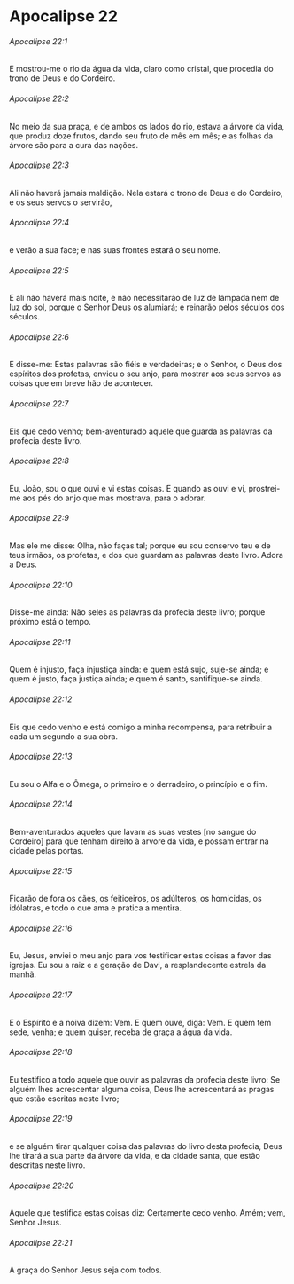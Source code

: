 # Apocalipse 22

###### Apocalipse 22:1

E mostrou-me o rio da água da vida, claro como cristal, que procedia do trono de Deus e do Cordeiro.

###### Apocalipse 22:2

No meio da sua praça, e de ambos os lados do rio, estava a árvore da vida, que produz doze frutos, dando seu fruto de mês em mês; e as folhas da árvore são para a cura das nações.

###### Apocalipse 22:3

Ali não haverá jamais maldição. Nela estará o trono de Deus e do Cordeiro, e os seus servos o servirão,

###### Apocalipse 22:4

e verão a sua face; e nas suas frontes estará o seu nome.

###### Apocalipse 22:5

E ali não haverá mais noite, e não necessitarão de luz de lâmpada nem de luz do sol, porque o Senhor Deus os alumiará; e reinarão pelos séculos dos séculos.

###### Apocalipse 22:6

E disse-me: Estas palavras são fiéis e verdadeiras; e o Senhor, o Deus dos espíritos dos profetas, enviou o seu anjo, para mostrar aos seus servos as coisas que em breve hão de acontecer.

###### Apocalipse 22:7

Eis que cedo venho; bem-aventurado aquele que guarda as palavras da profecia deste livro.

###### Apocalipse 22:8

Eu, João, sou o que ouvi e vi estas coisas. E quando as ouvi e vi, prostrei-me aos pés do anjo que mas mostrava, para o adorar.

###### Apocalipse 22:9

Mas ele me disse: Olha, não faças tal; porque eu sou conservo teu e de teus irmãos, os profetas, e dos que guardam as palavras deste livro. Adora a Deus.

###### Apocalipse 22:10

Disse-me ainda: Não seles as palavras da profecia deste livro; porque próximo está o tempo.

###### Apocalipse 22:11

Quem é injusto, faça injustiça ainda: e quem está sujo, suje-se ainda; e quem é justo, faça justiça ainda; e quem é santo, santifique-se ainda.

###### Apocalipse 22:12

Eis que cedo venho e está comigo a minha recompensa, para retribuir a cada um segundo a sua obra.

###### Apocalipse 22:13

Eu sou o Alfa e o Ômega, o primeiro e o derradeiro, o princípio e o fim.

###### Apocalipse 22:14

Bem-aventurados aqueles que lavam as suas vestes [no sangue do Cordeiro] para que tenham direito à arvore da vida, e possam entrar na cidade pelas portas.

###### Apocalipse 22:15

Ficarão de fora os cães, os feiticeiros, os adúlteros, os homicidas, os idólatras, e todo o que ama e pratica a mentira.

###### Apocalipse 22:16

Eu, Jesus, enviei o meu anjo para vos testificar estas coisas a favor das igrejas. Eu sou a raiz e a geração de Davi, a resplandecente estrela da manhã.

###### Apocalipse 22:17

E o Espírito e a noiva dizem: Vem. E quem ouve, diga: Vem. E quem tem sede, venha; e quem quiser, receba de graça a água da vida.

###### Apocalipse 22:18

Eu testifico a todo aquele que ouvir as palavras da profecia deste livro: Se alguém lhes acrescentar alguma coisa, Deus lhe acrescentará as pragas que estão escritas neste livro;

###### Apocalipse 22:19

e se alguém tirar qualquer coisa das palavras do livro desta profecia, Deus lhe tirará a sua parte da árvore da vida, e da cidade santa, que estão descritas neste livro.

###### Apocalipse 22:20

Aquele que testifica estas coisas diz: Certamente cedo venho. Amém; vem, Senhor Jesus.

###### Apocalipse 22:21

A graça do Senhor Jesus seja com todos.

